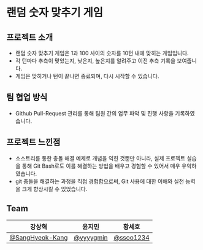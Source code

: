 # 랜덤 숫자 맞추기 게임

## 프로젝트 소개
- 랜덤 숫자 맞추기 게임은 1과 100 사이의 숫자를 10턴 내에 맞히는 게임입니다. 
- 각 턴마다 추측이 맞았는지, 낮은지, 높은지를 알려주고 이전 추측 기록을 보여줍니다.
- 게임은 맞히거나 턴이 끝나면 종료되며, 다시 시작할 수 있습니다.

## 팀 협업 방식
- Github Pull-Request 관리를 통해 팀원 간의 업무 파악 및 진행 사항을 기록하였습니다.
  
## 프로젝트 느낀점
- 소스트리를 통한 충돌 해결 예제로 개념을 익힌 것뿐만 아니라, 실제 프로젝트 실습을 통해 Git Bash로도 이를 해결하는 방법을 배우고 경험할 수 있어서 매우 유익하였습니다.
- git 충돌을 해결하는 과정을 직접 경험함으로써, Git 사용에 대한 이해와 실전 능력을 크게 향상시킬 수 있었습니다.

## Team
 |강상혁|윤지민|황세호|
 |---|---|---|
 |[@SangHyeok-Kang](https://github.com/SangHyeok-Kang)|[@yyyygmin](https://github.com/yyyygmin)|[@ssoo1234](https://github.com/ssoo1234)|
